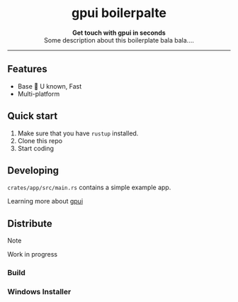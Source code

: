 <div align="center"><h1>gpui boilerpalte</h1></div>

<div align="center"><strong>Get touch with gpui in seconds</strong></div>
<div align="center">Some description about this boilerplate bala bala....</div>

***

## Features

- Base 🦀 U known, Fast
- Multi-platform

## Quick start

1. Make sure that you have `rustup` installed.
2. Clone this repo
3. Start coding

## Developing

`crates/app/src/main.rs` contains a simple example app.

Learning more about [gpui](https://www.gpui.rs/)

## Distribute

> [!NOTE] 
>
> Work in progress

### Build

### Windows Installer

